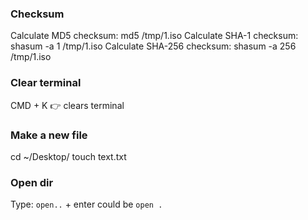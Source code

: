 ### Checksum
Calculate MD5 checksum:
md5 /tmp/1.iso
Calculate SHA-1 checksum:
shasum -a 1 /tmp/1.iso
Calculate SHA-256 checksum:
shasum -a 256 /tmp/1.iso

### Clear terminal
CMD + K 👉 clears terminal

### Make a new file
cd ~/Desktop/
touch text.txt

### Open dir
Type: `open..` + enter could be `open .`
